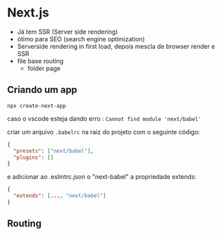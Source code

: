 # Next.js 
* Já tem SSR (Server side rendering)
* ótimo para SEO (search engine optimization)
* Serverside rendering  in first load, depois mescla de browser render e SSR
* file base routing
  * folder page

## Criando um app
`npx create-next-app`

caso o vscode esteja dando erro : `Cannot find module 'next/babel'`

criar um arquivo `.babelrc` na raiz do projeto com o seguinte código:
```json
{
  "presets": ["next/babel"],
  "plugins": []
}

```
e adicionar ao .eslintrc.json o "next-babel" a propriedade extends:
```json
{
  "extends": [..., "next/babel"]
}
```

## Routing